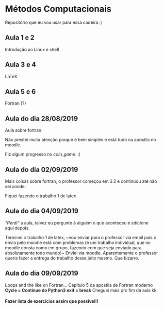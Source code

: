 # Métodos Computacionais
Repositório que eu vou usar para essa cadeira :)

## Aula 1 e 2
Introdução ao Linux e shell

## Aula 3 e 4
LaTeX

## Aula 5 e 6
Fortran (?)

## Aula do dia 28/08/2019
Aula sobre fortran.

Não prestei muita atenção porque é bem simples e está tudo na apostila no moodle.

Fiz algum progresso no _coin\_game_. :)

## Aula do dia 02/09/2019
Mais coisas sobre fortran, o professor começou em 3.2 e continuou até não sei aonde.

Fiquei fazendo o trabalho 1 de latex

## Aula do dia 04/09/2019
_"Perdi"_ a aula, talvez eu pergunte à alguém o que aconteceu e adicione aqui depois.

Terminei o trabalho 1 de latex, ~vou enviar para o professor via email pois o envio pelo moodle está com problemas (é um trabalho individual, que no moodle consta como em grupo, fazendo com que seja enviado para absolutamente todo mundo)~
Enviei via moodle. Aparentemente o professor queria fazer a entrega do trabalho desse jeito mesmo. Que bizarro.

## Aula do dia 09/09/2019
Loops and the like on Fortran...
Capítulo 5 da apostila de Fortran moderno
	**Cycle = Continue do Python3**
	**exit = break**
Cheguei mais pro fim da aula kk
#### Fazer lista de exercícios assim que possível!!
